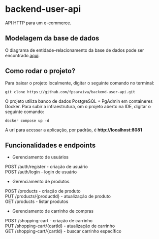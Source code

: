 # backend-user-api

API HTTP para um e-commerce.

## Modelagem da base de dados

O diagrama de entidade-relacionamento da base de dados pode ser encontrado [aqui](diagrama-er.png).

## Como rodar o projeto?

Para baixar o projeto localmente, digitar o seguinte comando no terminal:
```
git clone https://github.com/fpsaraiva/backend-user-api.git
```

O projeto utiliza banco de dados PostgreSQL + PgAdmin em containeres Docker. Para subir a infraestrutura, om o projeto aberto na IDE,
digitar o seguinte comando:
```
docker compose up -d
```

A url para acessar a aplicação, por padrão, é **http://localhost:8081**

## Funcionalidades e endpoints

- Gerenciamento de usuários

POST /auth/register - criação de usuário  
POST /auth/login - login de usuário

- Gerenciamento de produtos

POST /products - criação de produto  
PUT /products/{productId} - atualização de produto  
GET /products - listar produtos

- Gerenciamento de carrinho de compras

POST /shopping-cart - criação de carrinho  
PUT /shopping-cart/{cartId} - atualização de carrinho  
GET /shopping-cart/{cartId} - buscar carrinho específico